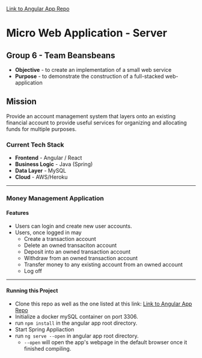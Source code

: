 [Link to Angular App Repo](https://github.com/calebPowell-oak/moneymanager)

# Micro Web Application - Server

## Group 6 - Team Beansbeans

* **Objective** - to create an implementation of a small web service
* **Purpose** - to demonstrate the construction of a full-stacked web-application

## Mission

Provide an account management system that layers onto an existing financial account to provide useful services for organizing and allocating funds for multiple purposes.

### Current Tech Stack
* **Frontend** - Angular / React
* **Business Logic** - Java (Spring)
* **Data Layer** - MySQL
* **Cloud** - AWS/Heroku

<hr>

### Money Management Application

#### Features
* Users can login and create new user accounts.
* Users, once logged in may
	* Create a transaction account
	* Delete an owned transaciton account
	* Deposit into an owned transaction account
	* Withdraw from an owned transaction account
	* Transfer money to any existing account from an owned account
	* Log off
<hr>

#### Running this Project
* Clone this repo as well as the one listed at this link: [Link to Angular App Repo](https://github.com/calebPowell-oak/moneymanager)
* Initialize a docker mySQL container on port 3306.
* run `npm install` in the angular app root directory.
* Start Spring Appliaction
* run `ng serve --open` in angular app root directory.
	* `--open` will open the app's webpage in the default browser once it finished compiling.
